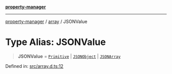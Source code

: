 [**property-manager**](../../README.md)

***

[property-manager](../../modules.md) / [array](../README.md) / JSONValue

# Type Alias: JSONValue

> **JSONValue** = [`Primitive`](Primitive.md) \| [`JSONObject`](../interfaces/JSONObject.md) \| [`JSONArray`](../interfaces/JSONArray.md)

Defined in: [src/array.d.ts:12](https://github.com/snowyu/property-manager.js/blob/7cecb27374754b743733e81c6027a17dd0c349c2/src/array.d.ts#L12)
